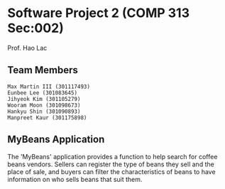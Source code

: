 # Software Project 2 (COMP 313 Sec:002)

Prof. Hao Lac

## Team Members

```
Max Martin III (301117493)
Eunbee Lee (301083645)
Jihyeok Kim (301105279)
Wooram Moon (301098673)
Hankyu Shin (301090893)
Manpreet Kaur (301175898)
```

## MyBeans Application
The 'MyBeans' application provides a function to help search for coffee beans vendors. 
Sellers can register the type of beans they sell and the place of sale, 
and buyers can filter the characteristics of beans 
to have information on who sells beans that suit them.
